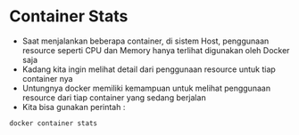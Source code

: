# Container Stats

- Saat menjalankan beberapa container, di sistem Host, penggunaan resource seperti CPU dan Memory hanya terlihat digunakan oleh Docker saja
- Kadang kita ingin melihat detail dari penggunaan resource untuk tiap container nya
- Untungnya docker memiliki kemampuan untuk melihat penggunaan resource dari tiap container yang sedang berjalan
- Kita bisa gunakan perintah :
```bash
docker container stats
```
